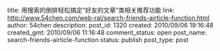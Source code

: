 title: 用搜索的倒排轻松搞定“好友的文章”类相关推荐功能
link: http://www.54chen.com/web-ral/search-friends-airticle-function.html
author: 54chen
description: 
post_id: 1320
created: 2010/09/06 19:16:48
created_gmt: 2010/09/06 11:16:48
comment_status: open
post_name: search-friends-airticle-function
status: publish
post_type: post
